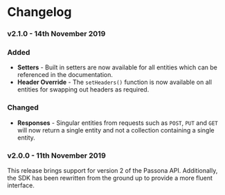 # Changelog

### v2.1.0 - 14th November 2019

### Added
- **Setters** - Built in setters are now available for all entities which can be referenced in the documentation.
- **Header Override** - The `setHeaders()` function is now available on all entities for swapping out headers as required.

### Changed
- **Responses** - Singular entities from requests such as `POST`, `PUT` and `GET` will now return a single entity and not a collection
containing a single entity.

### v2.0.0 - 11th November 2019
This release brings support for version 2 of the Passona API. Additionally, the SDK has been rewritten from the ground up to provide a more fluent interface.
